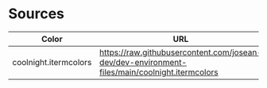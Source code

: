 # Sources 

| Color | URL | 
| ---   | --- | 
| coolnight.itermcolors | https://raw.githubusercontent.com/josean-dev/dev-environment-files/main/coolnight.itermcolors | 
